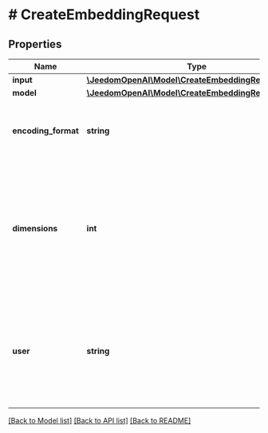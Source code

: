 # # CreateEmbeddingRequest

## Properties

Name | Type | Description | Notes
------------ | ------------- | ------------- | -------------
**input** | [**\JeedomOpenAI\Model\CreateEmbeddingRequestInput**](CreateEmbeddingRequestInput.md) |  |
**model** | [**\JeedomOpenAI\Model\CreateEmbeddingRequestModel**](CreateEmbeddingRequestModel.md) |  |
**encoding_format** | **string** | The format to return the embeddings in. Can be either &#x60;float&#x60; or [&#x60;base64&#x60;](https://pypi.org/project/pybase64/). | [optional] [default to 'float']
**dimensions** | **int** | The number of dimensions the resulting output embeddings should have. Only supported in &#x60;text-embedding-3&#x60; and later models. | [optional]
**user** | **string** | A unique identifier representing your end-user, which can help OpenAI to monitor and detect abuse. [Learn more](/docs/guides/safety-best-practices#end-user-ids). | [optional]

[[Back to Model list]](../../README.md#models) [[Back to API list]](../../README.md#endpoints) [[Back to README]](../../README.md)
